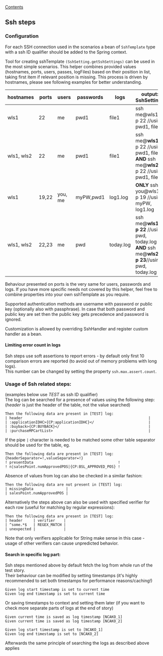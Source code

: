 [Contents](../README.md)

## Ssh steps

### Configuration

For each SSH connection used in the scenarios a bean of `SshTemplate` type with a ssh ID qualifier should be added to the Spring context.

Tool for creating sshTemplate `(SshSetting.getSshSettings)` can be used in the most simple scenarios. This helper combines provided values (hostnames, ports, users, passes, logFiles) based on their position in list, taking first item if relevant position is missing. This process is driven by hostnames, please see following examples for better understanding.

| hostnames  | ports | users   | passwords | logs      | output: SshSettings                                                                              |
|------------|-------|---------|-----------|-----------|--------------------------------------------------------------------------------------------------|
| wls1       | 22    | me      | pwd1      | file1     | ssh me@wls1 -p 22 //using pwd1, file1                                                            |
| wls1, wls2 | 22    | me      | pwd1      | file1     | ssh me@**wls1** -p 22 //using pwd1, file1 **AND** ssh me@**wls2** -p 22 //using pwd1, file1      |
| wls1       | 19,22 | you, me | myPW,pwd1 | log1.log  | **ONLY** ssh you@wls1 -p 19 //using myPW, log1.log                                               |
| wls1, wls2 | 22,23 | me      | pwd       | today.log | ssh me@**wls1 -p 22** //using pwd, today.log **AND** ssh me@**wls2 -p 23**//using pwd, today.log |

Behaviour presented on ports is the very same for users, passwords and logs.
If you have more specific needs not covered by this helper, feel free to combine properties into your own sshTemplate as you require.

Supported authentication methods are username with password or public key (optionally also with passphrase).
In case that both password and public key are set then the public key gets precedence and password is ignored.

Customization is allowed by overriding SshHandler and register custom handler as a bean.

#### Limiting error count in logs

Ssh steps use soft assertions to report errors - by default only first 10 comparison errors are reported (to avoid out of memory problems with long logs).  
This number can be changed by setting the property `ssh.max.assert.count`.

### Usage of Ssh related steps:

(examples below use _TEST_ as ssh ID qualifier)  
The log can be searched for a presence of values using the following step: (_header_ is just the header of the table, not the value searched)
```
Then the following data are present in [TEST] log:
| header                                                          |
| :applicationIDHC>{CP:applicationIDHC}</                         |
| :buyback>{CP:BUYBACK}</                                         |
| :purchaseMPCartList>                                            |
```
If the pipe `|` character is needed to be matched some other table separator should be used for the table, eg.
```
Then the following data are present in [TEST] log:
{headerSeparator=!,valueSeparator=!}
! presentData                                       !
! n|salesPoint.numApprovedPOS|{CP:BSL_APPROVED_POS} !
```

Absence of values from log can also be checked in a similar fashion:
```
Then the following data are not present in [TEST] log:
| missingData               |
| salesPoint.numApprovedPOS |
```

Alternatively the steps above can also be used with specified verifier for each row (useful for matching by regular expressions):
```
Then the following data are present in [TEST] log:
| header     | verifier    |
| ^some.*$   | REGEX_MATCH |
| unexpected |             |
```
Note that only verifiers applicable for String make sense in this case - usage of other verifiers can cause unpredicted behavior.

#### Search in specific log part:
Ssh steps mentioned above by default fetch the log from whole run of the test story.  
Their behaviour can be modified by setting timestamps (it's highly recommended to set both timestamps for performance reasons/caching!)
```
Given log start timestamp is set to current time
Given log end timestamp is set to current time
```
Or saving timestamps to context and setting them later (if you want to check more separate parts of logs at the end of story)
```
Given current time is saved as log timestamp [NCAKO_1]
Given current time is saved as log timestamp [NCAKO_2]

Given log start timestamp is set to [NCAKO_1]
Given log end timestamp is set to [NCAKO_2]
```
Afterwards the same principle of searching the logs as described above applies
